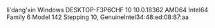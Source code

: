 li'dang'xin Windows DESKTOP-F3P6CHF 10 10.0.18362 AMD64 Intel64 Family 6 Model 142 Stepping 10, GenuineIntel34:48:ed:08:87:aa